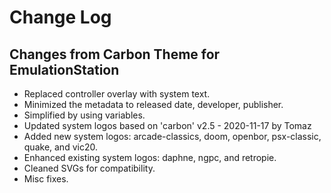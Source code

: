 # Change Log

## Changes from Carbon Theme for EmulationStation

* Replaced controller overlay with system text.
* Minimized the metadata to released date, developer, publisher.
* Simplified by using variables.
* Updated system logos based on 'carbon' v2.5 - 2020-11-17 by Tomaz
* Added new system logos: arcade-classics, doom, openbor, psx-classic, quake, and vic20.
* Enhanced existing system logos: daphne, ngpc, and retropie.
* Cleaned SVGs for compatibility.
* Misc fixes.
